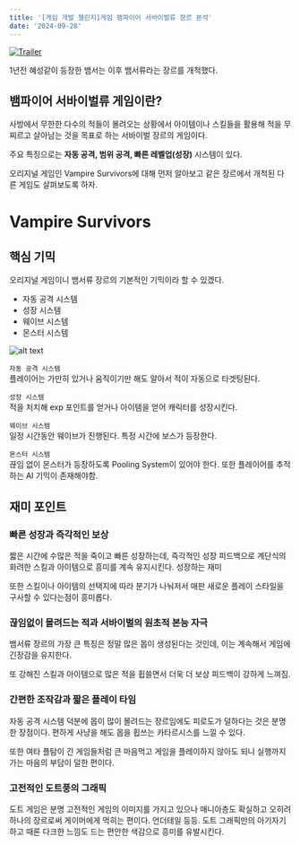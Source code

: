 ```yaml
---
title: '[게임 개발 챌린지]게임 뱀파이어 서바이벌류 장르 분석'
date: '2024-09-28'
---
```


[![Trailer](https://img.youtube.com/vi/6HXNxWbRgsg/0.jpg)](http://youtu.be/6HXNxWbRgsg)

1년전 혜성같이 등장한 뱀서는 이후 뱀서류라는 장르를 개척했다.

## 뱀파이어 서바이벌류 게임이란?
사방에서 무한한 다수의 적들이 몰려오는 상황에서 아이템이나 스킬들을 활용해 적을 무찌르고 살아남는 것을 목표로 하는 서바이벌 장르의 게임이다.

주요 특징으로는 __자동 공격, 범위 공격, 빠른 레벨업(성장)__ 시스템이 있다.

오리지널 게임인 Vampire Survivors에 대해 먼저 알아보고 같은 장르에서 개척된 다른 게임도 살펴보도록 하자.

# Vampire Survivors

## 핵심 기믹
오리지널 게임이니 뱀서류 장르의 기본적인 기믹이라 할 수 있겠다.

- 자동 공격 시스템
- 성장 시스템
- 웨이브 시스템
- 몬스터 시스템 

![alt text](vampire-vampire-survivors.gif)

`자동 공격 시스템`   
플레이어는 가만히 있거나 움직이기만 해도 알아서 적이 자동으로 타겟팅된다. 

`성장 시스템`  
적을 처치해 exp 포인트를 얻거나 아이템을 얻어 캐릭터를 성장시킨다. 

`웨이브 시스템`  
일정 시간동안 웨이브가 진행된다. 특정 시간에 보스가 등장한다.
 
`몬스터 시스템`  
끊임 없이 몬스터가 등장하도록 Pooling System이 있어야 한다. 또한 플레이어를 추적하는 AI 기믹이 존재해야함.

## 재미 포인트
### 빠른 성장과 즉각적인 보상

짧은 시간에 수많은 적을 죽이고 빠른 성장하는데, 즉각적인 성장 피드백으로 계단식의 화려한 스킬과 아이템으로 흥미를 계속 유지시킨다. 성장하는 재미

또한 스킬이나 아이템의 선택지에 따라 분기가 나눠저서 매판 새로운 플레이 스타일을 구사할 수 있다는점이 흥미롭다.

### 끊임없이 몰려드는 적과 서바이벌의 원초적 본능 자극
뱀서류 장르의 가장 큰 특징은 정말 많은 몹이 생성된다는 것인데, 이는 계속해서 게임에 긴장감을 유지한다. 

또 강해진 스킬과 아이템으로 많은 적을 휩쓸면서 더욱 더 보상 피드백이 강하게 느껴짐.

### 간편한 조작감과 짧은 플레이 타임
자동 공격 시스템 덕분에 몹이 많이 몰려드는 장르임에도 피로도가 덜하다는 것은 분명한 장점이다. 편하게 사냥을 해도 몹을 휩쓰는 카타르시스를 느낄 수 있다.

또한 여타 플탐이 긴 게임들처럼 큰 마음먹고 게임을 플레이하지 않아도 되니 실행까지 가는 마음의 부담이 덜한 편이다.

### 고전적인 도트풍의 그래픽
도트 게임은 분명 고전적인 게임의 이미지를 가지고 있으나 매니아층도 확실하고 오히려 하나의 장르로써 게이머에게 먹히는 편이다. 언더테일 등등. 도트 그래픽만의 아기자기하고 때론 다크한 느낌도 드는 편안한 색감으로 흥미를 유발시킨다.  